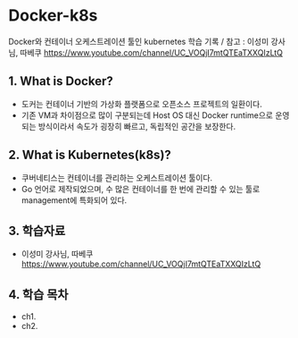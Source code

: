 # Docker-k8s
Docker와 컨테이너 오케스트레이션 툴인 kubernetes 학습 기록 / 참고 : 이성미 강사님, 따베쿠 https://www.youtube.com/channel/UC_VOQjI7mtQTEaTXXQIzLtQ

## 1. What is Docker?
  - 도커는 컨테이너 기반의 가상화 플랫폼으로 오픈소스 프로젝트의 일환이다.
  - 기존 VM과 차이점으로 많이 구분되는데 Host OS 대신 Docker runtime으로 운영되는 방식이라서 속도가 굉장히 빠르고, 독립적인 공간을 보장한다.

## 2. What is Kubernetes(k8s)?
  - 쿠버네티스는 컨테이너를 관리하는 오케스트레이션 툴이다.
  - Go 언어로 제작되었으며, 수 많은 컨테이너를 한 번에 관리할 수 있는 툴로 management에 특화되어 있다.

## 3. 학습자료
  - 이성미 강사님, 따베쿠 https://www.youtube.com/channel/UC_VOQjI7mtQTEaTXXQIzLtQ


## 4. 학습 목차
  - ch1. 
  - ch2.
